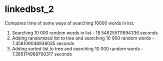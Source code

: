 # linkedbst_2

Compares time of some ways of searching 10000 words in list.

1. Searching 10 000 random words in list - 18.546255111694336 seconds
2. Adding randomized list to tree and searching 10 000 random words - 7.456109046936035 seconds
3. Adding sorted list to tree and searching 10 000 random words - 7.385174989700317 seconds

